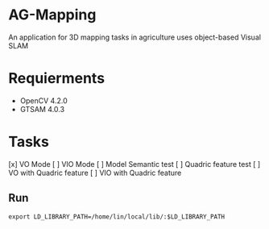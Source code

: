 # AG-Mapping
An application for 3D mapping tasks in agriculture uses object-based Visual SLAM 

# Requierments

- OpenCV 4.2.0
- GTSAM 4.0.3

# Tasks

[x] VO Mode
[ ] VIO Mode
[ ] Model Semantic test
[ ] Quadric feature test
[ ] VO with Quadric feature
[ ] VIO with Quadric feature

## Run
```
export LD_LIBRARY_PATH=/home/lin/local/lib/:$LD_LIBRARY_PATH
```
